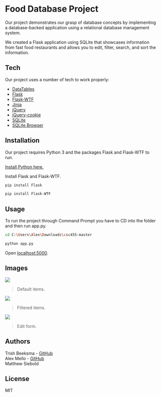# Food Database Project
Our project demonstrates our grasp of database concepts by implementing a database-backed application using a relational database management system. 

We created a Flask application using SQLite that showcases information from fast food restaurants and allows you to edit, filter, search, and sort the information.



## Tech
Our project uses a number of tech to work properly:
* [DataTables]
* [Flask]
* [Flask-WTF]
* [Jinja]
* [jQuery]
* [jQuery-cookie]
* [SQLite]
* [SQLite Browser]



## Installation
Our project requires Python 3 and the packages Flask and Flask-WTF to run.

[Install Python here.](https://www.python.org/downloads/)

Install Flask and Flask-WTF.

```sh
pip install Flask
```

```sh
pip install Flask-WTF
```



## Usage
To run the project through Command Prompt you have to CD into the folder and then run app.py.

```sh
cd C:\Users\Alex\Downloads\csc455-master
```

```sh
python app.py
```

Open [localhost:5000](http://localhost:5000/).

## Images
![](https://github.com/TrishRB/csc455/tree/master/images/image1.jpg)
> Default items.

![](https://github.com/TrishRB/csc455/tree/master/images/image2.jpg)
> Filtered items.

![](https://github.com/TrishRB/csc455/tree/master/images/image3.jpg)
> Edit form.


## Authors
Trish Beeksma - [GitHub](https://github.com/TrishRB)\
Alex Mello - [GitHub](https://github.com/Alex-Mello)\
Matthew Siebold


## License
MIT






[//]: # (These are reference links used in the body of this note and get stripped out when the markdown processor does its job. There is no need to format nicely because it shouldn't be seen. Thanks SO - http://stackoverflow.com/questions/4823468/store-comments-in-markdown-syntax)

   [DataTables]: <https://github.com/DataTables/DataTables>
   [Flask]: <https://github.com/joemccann/dillinger>
   [Flask-WTF]: <https://github.com/lepture/flask-wtf>
   [Jinja]: https://github.com/pallets/jinja
   [jQuery]: <http://jquery.com>
   [jQuery-cookie]: <http://jquery.com>
   [SQLite]: <https://github.com/sqlite/sqlite>
   [SQLite Browser]: <https://sqlitebrowser.org/>
